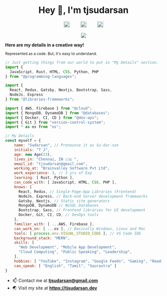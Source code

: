 <h1 align="center">Hey 👋, I'm tjsudarsan</h1>
<p align="center">
<a style="margin: 0px 15px;" href="mailto:tjsudarsan@gmail.com" target="_blank"><img src="https://lh3.googleusercontent.com/HbVi6-xPzc5uP0YvDNgwb8pfknAlun9aWSTMd8S7XdgoQrSiurbdxWsnnScSGZd2JLQ4Wh2iQvtBCOrai1_6a_ddGniuhqGJ677b" height="20" /></a>
<a style="margin: 0px 15px;" href="https://linkedin.com/in/tjsudarsan" target="_blank"><img src="https://content.linkedin.com/content/dam/me/business/en-us/amp/brand-site/v2/bg/LI-Bug.svg.original.svg" alt="tjsudarsan" height="20" /></a>
<a style="margin: 0px 15px;" href="https://medium.com/@tjsudarsan" target="_blank"><img src="https://miro.medium.com/max/195/1*emiGsBgJu2KHWyjluhKXQw.png" height="20" /></a>
</p>
<p align="center">
<img src="https://img.shields.io/github/followers/tjsudarsan?label=followers&logo=github&style=flat-square">
</p>

<p style="margin: 0px;"><b>Here are my details in a creative way!</b></p>
<p style="font-size: 12px;">Represented as a code. But, it's easy to understand.</p>

```javascript
// Just getting things from our world to put in "My Details" section.
import { 
  JavaScript, Rust, HTML, CSS, Python, PHP 
} from "@programming-languages";

import { 
  React, Redux, Gatsby, Nextjs, Bootstrap, Sass,
  NodeJs, Express 
} from "@libraries-frameworks";

import { AWS, Firebase } from "@cloud";
import { MongoDB, DynamoDB } from "@databases";
import { Docker, CI, CD } from "@dev-ops";
import { Git } from "version-control-system";
import * as os from "os";

// My Details
const myself = {
    name: "Sudarsan", // Pronounce it as Su-dar-san
    initials: "T J",
    age: new Age(23),
    lives_in: "Chennai, IN 🇮🇳 ",
    email_id: "tjsudarsan@gmail.com",
    working_at: "Brainvalley Software Pvt Ltd",
    work_experience: 3, // 3 yrs of Exp
    learning: [ Rust, Python ],
    can_code_with: [ JavaScript, HTML, CSS, PHP ],
    knows: [
      React, Redux, // Single-Page-App Libraries (Frontend)
      NodeJs, Express, // Back-end Server development frameworks
      Gatsby, Nextjs, // Static site generators
      MongoDB, DynamoDB // NoSQL Databases
      Bootstrap, Sass, // Frontend libraries for UI development
      Docker, Git, CI, CD, // DevOps tools
    ],
    familier_with: [ ...AWS, Firebase ],
    can_work_on: [ ...os ], // Basically Windows, Linux and Mac
    tools: [ process.env.VISUAL_STUDIO_CODE ], // VS Code IDE
    background_stack: "MERN",
    skills: [
      "Web Development", "Mobile App Development",
      "Cloud Computing", "Public Speaking", "Leadership",
    ],
    hobbies: [ "YouTube", "Instagram", "Google Feeds", "Gaming", "Reading Books" ],
    can_speak: [ "English", "Tamil", "Saurastra" ]
}
```

- 📫 Contact me at **tjsudarsan@gmail.com**
- 🌏 Visit my site at **https://tjsudarsan.dev**

